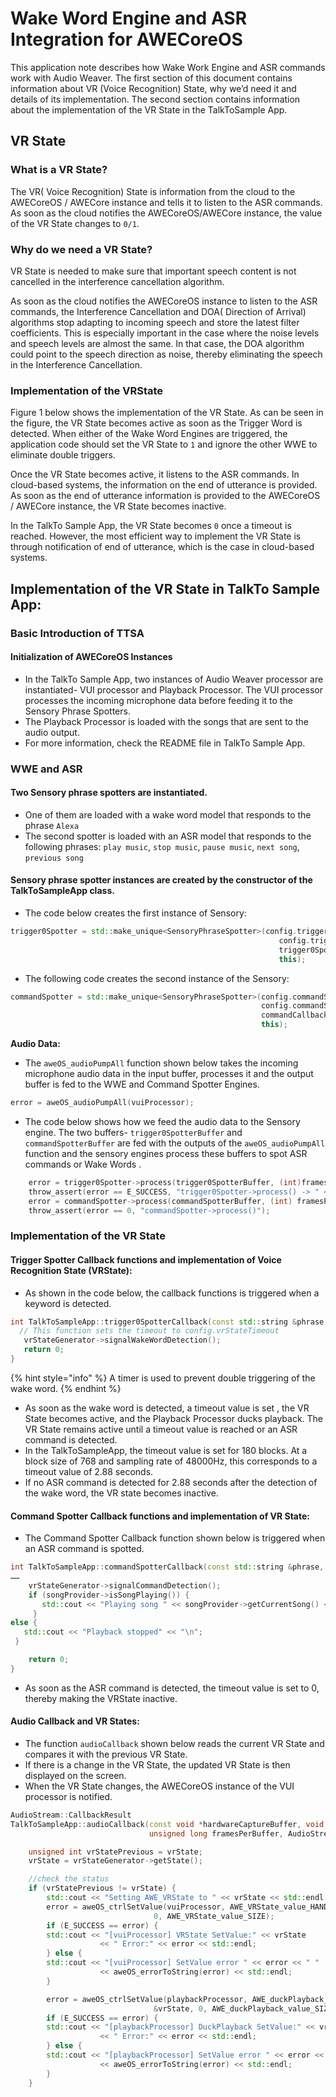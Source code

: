 # Wake Word Engine and ASR Integration for AWECoreOS

This application note describes how Wake Work Engine and ASR commands work with Audio Weaver. The first section of this document contains information about VR \(Voice Recognition\) State, why we’d need it and details of its implementation. The second section contains information about the implementation of the VR State in the TalkToSample App.

## **VR State**

### **What is a VR State?**

The VR\( Voice Recognition\) State is information from the cloud to the AWECoreOS / AWECore instance and tells it to listen to the ASR commands. As soon as the cloud notifies the AWECoreOS/AWECore instance, the value of the VR State changes to `0/1`.

### **Why do we need a VR State**?

VR State is needed to make sure that important speech content is not cancelled in the interference cancellation algorithm.

As soon as the cloud notifies the AWECoreOS instance to listen to the ASR commands, the Interference Cancellation and DOA\( Direction of Arrival\) algorithms stop adapting to incoming speech and store the latest filter coefficients. This is especially important in the case where the noise levels and speech levels are almost the same. In that case, the DOA algorithm could point to the speech direction as noise, thereby eliminating the speech in the Interference Cancellation.

### **Implementation of the VRState**

Figure 1 below shows the implementation of the VR State. As can be seen in the figure, the VR State becomes active as soon as the Trigger Word is detected. When either of the Wake Word Engines are triggered, the application code should set the VR State to `1` and ignore the other WWE to eliminate double triggers.

Once the VR State becomes active, it listens to the ASR commands. In cloud-based systems, the information on the end of utterance is provided. As soon as the end of utterance information is provided to the AWECoreOS / AWECore instance, the VR State becomes inactive.

In the TalkTo Sample App, the VR State becomes `0` once a timeout is reached. However, the most efficient way to implement the VR State is through notification of end of utterance, which is the case in cloud-based systems.

## **Implementation of the VR State in TalkTo Sample App:**

### **Basic Introduction of TTSA**

#### **Initialization of AWECoreOS Instances**

* In the TalkTo Sample App, two instances of Audio Weaver processor are instantiated- VUI processor and Playback Processor. The VUI processor processes the incoming microphone data before feeding it to the Sensory Phrase Spotters.
* The Playback Processor is loaded with the songs that are sent to the audio output.
* For more information, check the README file in TalkTo Sample App.

### **WWE and ASR**

#### **Two Sensory phrase spotters are instantiated.**

* One of them are loaded with a wake word model that responds to the phrase `Alexa`
* The second spotter is loaded with an ASR model that responds to the following phrases: `play music`, `stop music`, `pause music`, `next song`, `previous song`

#### **Sensory phrase spotter instances are created by the constructor of the TalkToSampleApp class.**

* The code below creates the first instance of Sensory:

```cpp
trigger0Spotter = std::make_unique<SensoryPhraseSpotter>(config.trigger0SpotterModelFilename, 
                                                            config.trigger0SpotterSensitivity,
                                                            trigger0SpotterCallbackFunction, 
                                                            this);
```

* The following code creates the second instance of the Sensory:

```cpp
commandSpotter = std::make_unique<SensoryPhraseSpotter>(config.commandSpotterModelFilename, 
                                                        config.commandSpotterSensitivity,
                                                        commandCallbackFunction, 
                                                        this);
```

**Audio Data:**

* The `aweOS_audioPumpAll` function shown below takes the incoming microphone audio data in the input buffer, processes it and the output buffer is fed to the WWE and Command Spotter Engines.

```cpp
error = aweOS_audioPumpAll(vuiProcessor);
```

* The code below shows how we feed the audio data to the Sensory engine. The two buffers- `trigger0SpotterBuffer` and `commandSpotterBuffer` are fed with the outputs of the `aweOS_audioPumpAll` function and the sensory engines process these buffers to spot ASR commands or Wake Words .

```cpp
    error = trigger0Spotter->process(trigger0SpotterBuffer, (int)framesPerBuffer / config.decimationRatio);
    throw_assert(error == E_SUCCESS, "trigger0Spotter->process() -> " << error);
    error = commandSpotter->process(commandSpotterBuffer, (int) framesPerBuffer / config.decimationRatio);
    throw_assert(error == 0, "commandSpotter->process()");
```

### **Implementation of the VR State**

#### **Trigger Spotter Callback functions and implementation of Voice Recognition State \(VRState\):**

* As shown in the code below, the callback functions is triggered when a keyword is detected.

```cpp
int TalkToSampleApp::trigger0SpotterCallback(const std::string &phrase, double begin, double end) {
  // This function sets the timeout to config.vrStateTimeout
   vrStateGenerator->signalWakeWordDetection(); 
   return 0;
}
```

{% hint style="info" %}
A timer is used to prevent double triggering of the wake word.
{% endhint %}

* As soon as the wake word is detected, a timeout value is set , the VR State becomes active, and the Playback Processor ducks playback. The VR State remains active until a timeout value is reached or an ASR command is detected.
* In the TalkToSampleApp, the timeout value is set for 180 blocks. At a block size of 768 and sampling rate of 48000Hz, this corresponds to a timeout value of 2.88 seconds.
* If no ASR command is detected for 2.88 seconds after the detection of the wake word, the VR state becomes inactive.

#### **Command Spotter Callback functions and implementation of VR State:**

* The Command Spotter Callback function shown below is triggered when an ASR command is spotted.

```cpp
int TalkToSampleApp::commandSpotterCallback(const std::string &phrase, double begin, double end) {
……
    vrStateGenerator->signalCommandDetection();
    if (songProvider->isSongPlaying()) {
       std::cout << "Playing song " << songProvider->getCurrentSong() << "\n";
     }
else {
   std::cout << "Playback stopped" << "\n";
 }

    return 0;
}
```

* As soon as the ASR command is detected, the timeout value is set to 0, thereby making the VRState inactive.

#### **Audio Callback and VR States:**

* The function `audioCallback` shown below reads the current VR State and compares it with the previous VR State.
* If there is a change in the VR State, the updated VR State is then displayed on the screen.
* When the VR State changes, the AWECoreOS instance of the VUI processor is notified.

```cpp
AudioStream::CallbackResult
TalkToSampleApp::audioCallback(const void *hardwareCaptureBuffer, void *hardwarePlaybackBuffer,
                               unsigned long framesPerBuffer, AudioStream::CallbackFlag statusFlag) {

    unsigned int vrStatePrevious = vrState;
    vrState = vrStateGenerator->getState();

    //check the status
    if (vrStatePrevious != vrState) {
        std::cout << "Setting AWE_VRState to " << vrState << std::endl;
        error = aweOS_ctrlSetValue(vuiProcessor, AWE_VRState_value_HANDLE, &vrState,
                                0, AWE_VRState_value_SIZE);
        if (E_SUCCESS == error) {
        std::cout << "[vuiProcessor] VRState SetValue:" << vrState
                    << " Error:" << error << std::endl;
        } else {
        std::cout << "[vuiProcessor] SetValue error " << error << " "
                    << aweOS_errorToString(error) << std::endl;
        }

        error = aweOS_ctrlSetValue(playbackProcessor, AWE_duckPlayback_value_HANDLE,
                                &vrState, 0, AWE_duckPlayback_value_SIZE);
        if (E_SUCCESS == error) {
        std::cout << "[playbackProcessor] DuckPlayback SetValue:" << vrState
                    << " Error:" << error << std::endl;
        } else {
        std::cout << "[playbackProcessor] SetValue error " << error << " "
                    << aweOS_errorToString(error) << std::endl;
        }
    }
```

